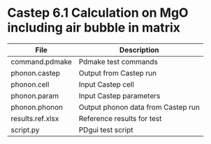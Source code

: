 # Castep 6.1 Calculation on MgO including air bubble in matrix


| **File**           | **Description**                     |
| -------------------| ----------------------------------- |
| command.pdmake     | Pdmake test commands                |
| phonon.castep      |  Output from Castep run             |
| phonon.cell        |  Input Castep cell                  |
| phonon.param       |  Input Castep parameters            |
| phonon.phonon      |  Output phonon data from Castep run |
| results.ref.xlsx   |  Reference results for test         |
| script.py          |  PDgui test script                  |
